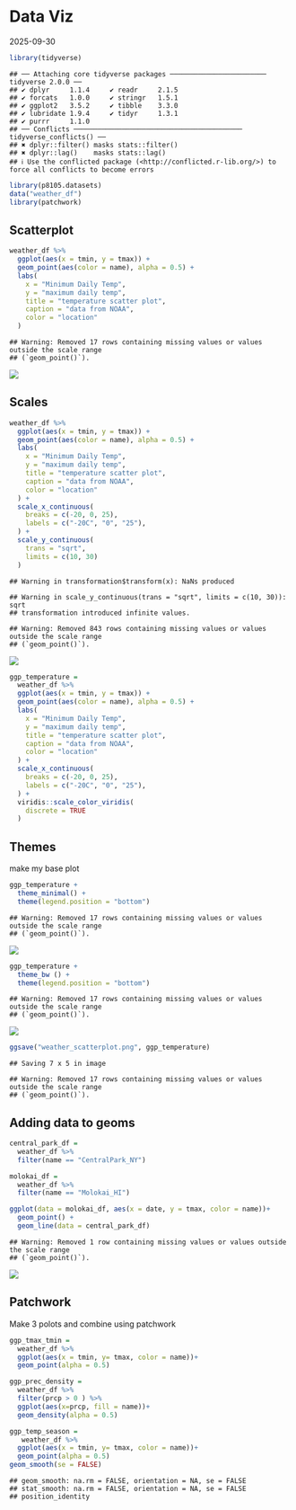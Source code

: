 Data Viz
================
2025-09-30

``` r
library(tidyverse)
```

    ## ── Attaching core tidyverse packages ──────────────────────── tidyverse 2.0.0 ──
    ## ✔ dplyr     1.1.4     ✔ readr     2.1.5
    ## ✔ forcats   1.0.0     ✔ stringr   1.5.1
    ## ✔ ggplot2   3.5.2     ✔ tibble    3.3.0
    ## ✔ lubridate 1.9.4     ✔ tidyr     1.3.1
    ## ✔ purrr     1.1.0     
    ## ── Conflicts ────────────────────────────────────────── tidyverse_conflicts() ──
    ## ✖ dplyr::filter() masks stats::filter()
    ## ✖ dplyr::lag()    masks stats::lag()
    ## ℹ Use the conflicted package (<http://conflicted.r-lib.org/>) to force all conflicts to become errors

``` r
library(p8105.datasets)
data("weather_df")
library(patchwork)
```

## Scatterplot

``` r
weather_df %>% 
  ggplot(aes(x = tmin, y = tmax)) +
  geom_point(aes(color = name), alpha = 0.5) +
  labs(
    x = "Minimum Daily Temp",
    y = "maximum daily temp", 
    title = "temperature scatter plot",
    caption = "data from NOAA",
    color = "location"
  )
```

    ## Warning: Removed 17 rows containing missing values or values outside the scale range
    ## (`geom_point()`).

![](Data-Viz2_files/figure-gfm/unnamed-chunk-2-1.png)<!-- -->

## Scales

``` r
weather_df %>% 
  ggplot(aes(x = tmin, y = tmax)) +
  geom_point(aes(color = name), alpha = 0.5) +
  labs(
    x = "Minimum Daily Temp",
    y = "maximum daily temp", 
    title = "temperature scatter plot",
    caption = "data from NOAA",
    color = "location"
  ) +
  scale_x_continuous(
    breaks = c(-20, 0, 25), 
    labels = c("-20C", "0", "25"),
  ) +
  scale_y_continuous(
    trans = "sqrt",
    limits = c(10, 30)
  )
```

    ## Warning in transformation$transform(x): NaNs produced

    ## Warning in scale_y_continuous(trans = "sqrt", limits = c(10, 30)): sqrt
    ## transformation introduced infinite values.

    ## Warning: Removed 843 rows containing missing values or values outside the scale range
    ## (`geom_point()`).

![](Data-Viz2_files/figure-gfm/unnamed-chunk-3-1.png)<!-- -->

``` r
ggp_temperature =
  weather_df %>% 
  ggplot(aes(x = tmin, y = tmax)) +
  geom_point(aes(color = name), alpha = 0.5) +
  labs(
    x = "Minimum Daily Temp",
    y = "maximum daily temp", 
    title = "temperature scatter plot",
    caption = "data from NOAA",
    color = "location"
  ) +
  scale_x_continuous(
    breaks = c(-20, 0, 25), 
    labels = c("-20C", "0", "25"),
  ) +
  viridis::scale_color_viridis(
    discrete = TRUE
  )
```

## Themes

make my base plot

``` r
ggp_temperature +
  theme_minimal() +
  theme(legend.position = "bottom")
```

    ## Warning: Removed 17 rows containing missing values or values outside the scale range
    ## (`geom_point()`).

![](Data-Viz2_files/figure-gfm/unnamed-chunk-5-1.png)<!-- -->

``` r
ggp_temperature +
  theme_bw () +
  theme(legend.position = "bottom")
```

    ## Warning: Removed 17 rows containing missing values or values outside the scale range
    ## (`geom_point()`).

![](Data-Viz2_files/figure-gfm/unnamed-chunk-6-1.png)<!-- -->

``` r
ggsave("weather_scatterplot.png", ggp_temperature)
```

    ## Saving 7 x 5 in image

    ## Warning: Removed 17 rows containing missing values or values outside the scale range
    ## (`geom_point()`).

## Adding data to geoms

``` r
central_park_df = 
  weather_df %>% 
  filter(name == "CentralPark_NY")

molokai_df = 
  weather_df %>% 
  filter(name == "Molokai_HI")

ggplot(data = molokai_df, aes(x = date, y = tmax, color = name))+
  geom_point() +
  geom_line(data = central_park_df)
```

    ## Warning: Removed 1 row containing missing values or values outside the scale range
    ## (`geom_point()`).

![](Data-Viz2_files/figure-gfm/unnamed-chunk-7-1.png)<!-- -->

## Patchwork

Make 3 polots and combine using patchwork

``` r
ggp_tmax_tmin = 
  weather_df %>% 
  ggplot(aes(x = tmin, y= tmax, color = name))+
  geom_point(alpha = 0.5)

ggp_prec_density =
  weather_df %>% 
  filter(prcp > 0 ) %>% 
  ggplot(aes(x=prcp, fill = name))+
  geom_density(alpha = 0.5)

ggp_temp_season = 
   weather_df %>% 
  ggplot(aes(x = tmin, y= tmax, color = name))+
  geom_point(alpha = 0.5)
geom_smooth(se = FALSE)
```

    ## geom_smooth: na.rm = FALSE, orientation = NA, se = FALSE
    ## stat_smooth: na.rm = FALSE, orientation = NA, se = FALSE
    ## position_identity

